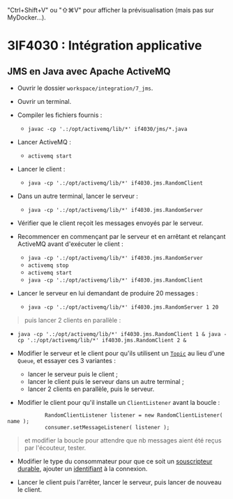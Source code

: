 "Ctrl+Shift+V" ou "⇧⌘V" pour afficher la prévisualisation (mais pas sur MyDocker...).

# 3IF4030 : Intégration applicative

## JMS en Java avec Apache ActiveMQ

* Ouvrir le dossier `workspace/integration/7_jms`.

* Ouvrir un terminal.

* Compiler les fichiers fournis :
  * `javac -cp '.:/opt/activemq/lib/*' if4030/jms/*.java`

* Lancer ActiveMQ :
  * `activemq start`

* Lancer le client :
  * `java -cp '.:/opt/activemq/lib/*' if4030.jms.RandomClient`

* Dans un autre terminal, lancer le serveur :
  * `java -cp '.:/opt/activemq/lib/*' if4030.jms.RandomServer`

* Vérifier que le client reçoit les messages envoyés par le serveur.

* Recommencer en commençant par le serveur et en arrêtant et relançant ActiveMQ avant d'exécuter le client :
  * `java -cp '.:/opt/activemq/lib/*' if4030.jms.RandomServer`
  * `activemq stop`
  * `activemq start`
  * `java -cp '.:/opt/activemq/lib/*' if4030.jms.RandomClient`

* Lancer le serveur en lui demandant de produire 20 messages :
  * `java -cp '.:/opt/activemq/lib/*' if4030.jms.RandomServer 1 20`
> puis lancer 2 clients en parallèle :
  * `java -cp '.:/opt/activemq/lib/*' if4030.jms.RandomClient 1 & java -cp '.:/opt/activemq/lib/*' if4030.jms.RandomClient 2 &`

* Modifier le serveur et le client pour qu'ils utilisent un [`Topic`](https://docs.oracle.com/javaee/7/api/javax/jms/Session.html#createTopic-java.lang.String-) au lieu d'une `Queue`,
  et essayer ces 3 variantes :
  * lancer le serveur puis le client ;
  * lancer le client puis le serveur dans un autre terminal ;
  * lancer 2 clients en parallèle, puis le serveur.

* Modifier le client pour qu'il installe un `ClientListener` avant la boucle :
```
            RandomClientListener listener = new RandomClientListener( name );
            consumer.setMessageListener( listener );
```
            
> et modifier la boucle pour attendre que nb messages aient été reçus par l'écouteur, tester.

* Modifier le type du consommateur pour que ce soit un [souscripteur durable](https://docs.oracle.com/javaee/7/api/javax/jms/TopicSession.html#createDurableSubscriber-javax.jms.Topic-java.lang.String-),
  ajouter un [identifiant](https://docs.oracle.com/javaee/7/api/javax/jms/Connection.html#setClientID-java.lang.String-) à la connexion.

* Lancer le client puis l'arrêter, lancer le serveur, puis lancer de nouveau le client.

